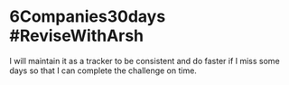# 6Companies30days #ReviseWithArsh

I will maintain it as a tracker to be consistent and do faster if I miss some days so that I can complete the challenge on time.
